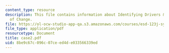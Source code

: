 ```yaml
---
content_type: resource
description: This file contains information about Identifying Drivers & Mechanisms
  of Change.
file: https://ol-ocw-studio-app-qa.s3.amazonaws.com/courses/esd-123j-systems-perspectives-on-industrial-ecology-spring-2006/8be9c67c096c07ceed4de033566339ed_case2.pdf
file_type: application/pdf
resourcetype: Document
title: case2.pdf
uid: 8be9c67c-096c-07ce-ed4d-e033566339ed
---
```

